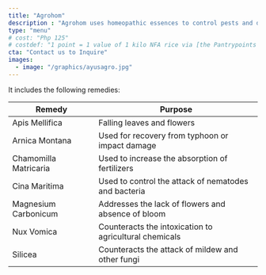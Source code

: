 ```yaml
---
title: "Agrohom"
description : "Agrohom uses homeopathic essences to control pests and diseases in plants without harming the natural ecology"
type: "menu"
# cost: "Php 125"
# costdef: "1 point = 1 value of 1 kilo NFA rice via [the Pantrypoints system](https://pantrypoints.com)"
cta: "Contact us to Inquire"
images:
  - image: "/graphics/ayusagro.jpg"
---
```



 

It includes the following remedies: 

Remedy | Purpose
--- | ---
Apis Mellifica | Falling leaves and flowers
Arnica Montana | Used for recovery from typhoon or impact damage
Chamomilla Matricaria | Used to increase the absorption of fertilizers
Cina Maritima | Used to control the attack of nematodes and bacteria 
Magnesium Carbonicum | Addresses the lack of flowers and absence of bloom
Nux Vomica | Counteracts the intoxication to agricultural chemicals
Silicea | Counteracts the attack of mildew and other fungi

<!-- Sulfur |  -->



<!-- An alternative  -->